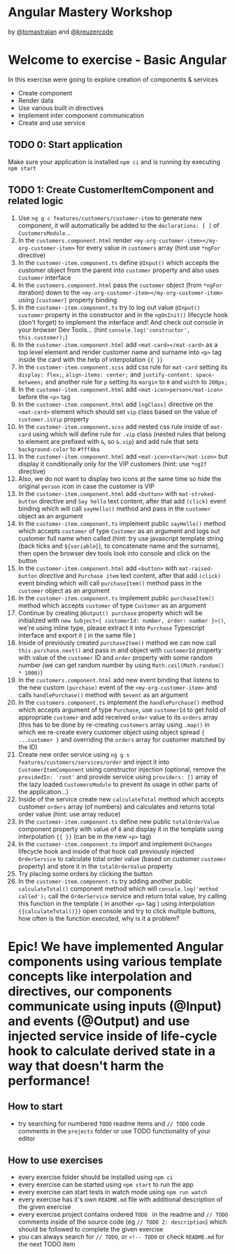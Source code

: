 # Angular Mastery Workshop

by [@tomastrajan](https://twitter.com/tomastrajan) and [@kreuzercode](https://twitter.com/kreuzercode)

# Welcome to exercise - Basic Angular

In this exercise were going to explore creation of components & services

- Create component
- Render data
- Use various built in directives
- Implement inter component communication 
- Create and use service

## TODO 0: Start application
Make sure your application is installed `npm ci` and is running by executing `npm start`

## TODO 1: Create CustomerItemComponent and related logic
1. Use `ng g c features/customers/customer-item` to generate new component, it will automatically be added to the `declarations: [ ]` of `CustomersModule`...
2. In the `customers.component.html` render `<my-org-customer-item></my-org-customer-item>` for every value in `customers` array (hint use `*ngFor` directive)
3. In the `customer-item.component.ts` define `@Input()` which accepts the customer object from the parent into `customer` property and also uses `Customer` interface
4. In the `customers.component.html` pass the `customer` object (from `*ngFor` iteration) down to the `<my-org-customer-item></my-org-customer-item>` using `[customer]` property binding
5. In the `customer-item.component.ts` try to log out value `@Input() customer` property in the constructor and in the `ngOnInit()` lifecycle hook (don't forget) to implement the interface and! And check out console in your browser Dev Tools... (hint `console.log('constructor', this.customer);`) 
6. In the `customer-item.component.html` add `<mat-card></mat-card>` as a top level element and render customer name and surname into `<p>` tag inside the card with the help of interpolation `{{ }}` 
7. In the `customer-item.component.scss` add css rule for `mat-card` setting its `display: flex;`, `align-items: center;` and `justify-content: space-between;` and another rule for `p` setting its `margin` to `0` and  `width` to `200px;`
8. In the `customer-item.component.html` add `<mat-icon>person</mat-icon>` before the `<p>` tag
9. In the `customer-item.component.html` add `[ngClass]` directive on the `<mat-card>` element which should set `vip` class based on the value of `customer.isVip` property
10. In the `customer-item.component.scss` add nested css rule inside of `mat-card` using which will define rule for `.vip` class (nested rules that belong to element are prefixed with `&`, so `&.vip`) and add rule that sets `background-color` to `#fff4ba`
11. In the `customer-item.component.html` add `<mat-icon>star</mat-icon>` but display it conditionally only for the VIP customers (hint:  use `*ngIf` directive)
12. Also, we do not want to display two icons at the same time so hide the original `person` icon in case the customer is VIP
13. In the `customer-item.component.html` add `<button>` with `mat-stroked-button` directive and `Say hello` text content, after that add `(click)` event binding which will call `sayHello()` method and pass in the `customer` object as an argument
14. In the `customer-item.component.ts` implement public `sayHello()` method which accepts `customer` of type `Customer` as an argument and logs out customer full name when called (hint: try use javascript template string (back ticks and `${variable}`), to concatenate name and the surname), then open the browser dev tools look into console and click on the button
15. In the `customer-item.component.html` add `<button>` with `mat-raised-button` directive and `Purchase item` text content, after that add `(click)` event binding which will call `purchaseItem()` method pass in the `customer` object as an argument
16. In the `customer-item.component.ts` implement public `purchaseItem()` method which accepts `customer` of type `Customer` as an argument 
17. Continue by creating `@Output() purchase` property which will be initialized with `new Subject<{ customerId: number, order: number }>()`, we're using inline type, please extract it into `Purchase` Typescript interface and export it ( in the same file )
18. Inside of previously created `purchaseItem()` method we can now call `this.purchase.next()` and pass in and object with `customerId` property with value of the `customer` ID and `order` property with some random number (we can get random number by using `Math.ceil(Math.random() * 1000)`)
19. In the `customers.component.html` add new event binding that listens to the new custom `(purchase)` event of the `<my-org-customer-item>` and calls `handlePurchase()` method with `$event` as an argument
20. In the `customers.component.ts` implement the `handlePurchase()` method which accepts argument of type `Purchase`, use `customerId` to get hold of appropriate `customer` and add received `order` value to its `orders` array (this has to be done by re-creating `customers` array using `.map()` in which we re-create every customer object using object spread `{ ...customer }` and overriding the `orders` array for customer matched by the ID)
21. Create new order service using `ng g s features/customers/services/order` and inject it into `CustomerItemComponent` using constructor injection (optional, remove the `providedIn: 'root'` and provide service using `providers: []` array of the lazy loaded `CustomersModule` to prevent its usage in other parts of the application...)
22. Inside of the service create new `calculateTotal` method which accepts customer `orders` array (of numbers) and calculates and returns total order value (hint: use array reduce)
23. In the `customer-item.component.ts` define new public `totalOrderValue` component property with value of `0` and display it in the template using interpolation `{{ }}` (can be in the new `<p>` tag)
24. In the `customer-item.component.ts` import and implement `OnChanges` lifecycle hook and inside of that hook call previously injected `OrderService` to calculate total order value (based on customer `customer` property) and store it in the `totalOrderValue` property
25. Try placing some orders by clicking the button
26. In the `customer-item.component.ts` try adding another public `calculateTotal()` component method which will `console.log('method called');` call the `OrderService` service and return total value, try calling this function in the template ( in another `<p>` tag ) using interpolation `{{calculateTotal()}}` open console and try to click multiple buttons, how often is the function executed, why is it a problem?

# Epic! We have implemented Angular components using various template concepts like interpolation and directives, our components communicate using inputs (@Input) and events (@Output) and use injected service inside of life-cycle hook to calculate derived state in a way that doesn't harm the performance!

## How to start

- try searching for numbered `TODO` readme items and `// TODO` code comments in the `projects` folder or use TODO functionality of your editor 

## How to use exercises

- every exercise folder should be installed using `npm ci`
- every exercise can be started using `npm start` to run the app
- every exercise can start tests in watch mode using `npm run watch`
- every exercise has it's own `README.md` file with additional description of the given exercise
- every exercise project contains ordered `TODO ` in the readme and `// TODO` comments inside of the source code (eg `// TODO 2: description`) which should be followed to complete the given exercise
- you can always search for `// TODO`, or `<!-- TODO` or check `README.md` for the next TODO item
